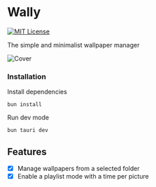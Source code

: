 # Wally
[![MIT License](https://img.shields.io/badge/License-MIT-green.svg)](https://choosealicense.com/licenses/mit/)

The simple and minimalist wallpaper manager

![Cover](https://github.com/velascoandres/wally/assets/cover.svg)


### Installation
Install dependencies

```shell_script
bun install
```

Run dev mode

```shell_script
bun tauri dev
```

## Features
- [x] Manage wallpapers from a selected folder
- [x] Enable a playlist mode with a time per picture